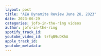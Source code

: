 ```yaml
---
layout: post
title: "AEW Dynamite Review June 28, 2023"
date: 2023-06-29
categories: jofo-in-the-ring videos
author: jofo-in-the-ring
spotify_track_id: 
youtube_video_id: trfqB9uDKhA
apple_track_id: 
youtube_metadata: 
---
```

